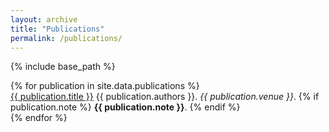 ```yaml
---
layout: archive
title: "Publications"
permalink: /publications/
---
```


{% include base_path %}

<div id="publication-list">
  {% for publication in site.data.publications %}
    <div class="publication">
      <a href="{{ publication.paperurl }}" class="publication-title">{{ publication.title }}</a>
      {{ publication.authors }}.
      <i>{{ publication.venue }}</i>. 
      {% if publication.note %}
        <b>{{ publication.note }}</b>.
      {% endif %}
    </div>
  {% endfor %}
</div>